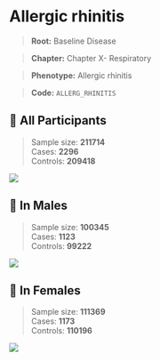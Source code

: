 # Allergic rhinitis

> **Root:** Baseline Disease  

> **Chapter:** Chapter X- Respiratory  

> **Phenotype:** Allergic rhinitis  

> **Code:** `ALLERG_RHINITIS`

## 🧪 All Participants  
> Sample size: **211714**  
> Cases: **2296**  
> Controls: **209418**
<img src="/Disease/Figures/ALL/Incidence/ALLERG_RHINITIS.png"/>
<CsvTable src="/public/Disease/Data/ALL/Incidence/COX_ALLERG_RHINITIS.csv" label="🔍 View full results" />

## 👨 In Males  
> Sample size: **100345**  
> Cases: **1123**  
> Controls: **99222**
<img src="/Disease/Figures/Male/Incidence/ALLERG_RHINITIS.png"/>
<CsvTable src="/public/Disease/Data/Male/Incidence/COX_ALLERG_RHINITIS.csv" label="🔍 View full results" />

## 👩 In Females  
> Sample size: **111369**  
> Cases: **1173**  
> Controls: **110196**
<img src="/Disease/Figures/Female/Incidence/ALLERG_RHINITIS.png"/>
<CsvTable src="/public/Disease/Data/Female/Incidence/COX_ALLERG_RHINITIS.csv" label="🔍 View full results" />
